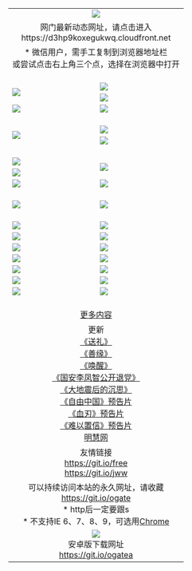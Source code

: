 ﻿<table>
  <tr></tr>
  <tr><td colspan=2 align=center><img src="https://cloud.githubusercontent.com/assets/11880933/13434984/f430fae2-e012-11e5-814f-c2df1e82b247.jpg" /></td></tr>
  <tr><td colspan=2 align=center>网门最新动态网址，请点击进入
<br>https://d3hp9koxegukwq.cloudfront.net
    </td>
  </tr>
  <tr>
    <td colspan=2 align=center>* 微信用户，需手工复制到浏览器地址栏<br>或尝试点击右上角三个点，选择在浏览器中打开
    <!--br>* IE6打开动态网址须在选项中勾选TLS 1.0--></td>
  </tr>
  <tr height="20">
  <tr>
    <td rowspan=2><a href="https://d3hp9koxegukwq.cloudfront.net/ogUP.aspx?name=11DKC.mp4&list=11DKC" target="_blank"><img src="https://d3hp9koxegukwq.cloudfront.net/Up/11DKC1.jpg" /></a></td> 
    <td><div><a href="https://d3hp9koxegukwq.cloudfront.net/ogUP.aspx?name=LRWS.mp4&list=LRWS" target="_blank"><img src="https://d3hp9koxegukwq.cloudfront.net/Up/LRWS.jpg" /></a></td>
   </tr>
  <tr>
    <td><a href="https://d3hp9koxegukwq.cloudfront.net/ogNiceVedio.aspx" target="_blank"><img src="https://d3hp9koxegukwq.cloudfront.net/Up/11TGKDY.jpg" /></a></td>
  </tr>
  <tr>
    <td><a href="https://d3hp9koxegukwq.cloudfront.net/ogUP.aspx?name=_EA/%CA%AE%C4%EA.mp4&count=http://odisk.org/Up/_EA/%CA%AE%C4%EA.mp4;http://odisk.org/Up/_EE/%CC%CE%B8%E7%D9%A9%B5%E7%D3%B0%A3%BA%CA%AE%C4%EA.mp4|2|%CA%AE%C4%EA|%D5%FD%C6%AC;%CC%CE%B8%E7%D9%A9%B5%E7%D3%B0" target="_blank"><img src="https://d3hp9koxegukwq.cloudfront.net/Up/_EA/%E5%8D%81%E5%B9%B4_135.jpg" /></a></td>
    <td><a href="https://d3hp9koxegukwq.cloudfront.net/ogUP.aspx?name=_EC%C9%FA%CB%C0%D3%EB%C2%D6%BB%D8.mp4&count=http://v.ifeng.com/documentary/discovery/201501/039bdca9-5c34-4796-b332-43b8f831efce.shtml;http://v.ifeng.com/documentary/society/201501/030cc825-2840-4536-a0b8-416c88375055.shtml;http://v.ifeng.com/documentary/society/201501/03a412f8-32ec-4e18-81ba-98acf64ec1ca.shtml;http://v.ifeng.com/documentary/society/201501/03c58012-8e01-456a-9097-615b3b24a709.shtml|4|%C9%FA%CB%C0%D3%EB%C2%D6%BB%D8" target="_blank"><img src="https://d3hp9koxegukwq.cloudfront.net/Up/_EC/%E7%94%9F%E6%AD%BB%E4%B8%8E%E8%BD%AE%E5%9B%9E_135.jpg" /></a></td>
  </tr>
  <tr height="20">
  <tr>
    <td rowspan=2><a href="https://d3hp9koxegukwq.cloudfront.net/ogUP.aspx?name=4EE/DJ.mp4&list=4EEDJ" target="_blank"><img src="https://d3hp9koxegukwq.cloudfront.net/Up/4EE/DJ140.jpg"/></a></td>
    <td><a href="https://d3hp9koxegukwq.cloudfront.net/ogUP.aspx?name=4EE/ZG.mp4&list=4EEZG" target="_blank"><img src="https://d3hp9koxegukwq.cloudfront.net/Up/4EE/ZG0.jpg"/></a></td>
    <!--td><a href="https://d3hp9koxegukwq.cloudfront.net/ogUP.aspx?name=4EE/QQ.mp4&list=4EEQQ" target="_blank"><img src="https://d3hp9koxegukwq.cloudfront.net/Up/4EE/QQ0.jpg"/></a></td>
    <td><a href="https://d3hp9koxegukwq.cloudfront.net/ogUP.aspx?name=4EE/HQ.mp4&list=4EEHQ" target="_blank"><img src="https://d3hp9koxegukwq.cloudfront.net/Up/4EE/HQ0.jpg"/></a></td-->
  </tr>
  <tr>
    <td><a href="https://d3hp9koxegukwq.cloudfront.net/onCO.aspx?list=XWPL&mode=m" target="_blank"><img src="https://d3hp9koxegukwq.cloudfront.net/Up/0WZTT.jpg" /></a></td> 
  </tr>
  <tr height="20">
  <tr>
    <td><a href="https://d3hp9koxegukwq.cloudfront.net/ogUP.aspx?name=JQR.mp4&count=2" target="_blank"><img src="https://d3hp9koxegukwq.cloudfront.net/Up/JQR.jpg" /></a></td>   
    <td rowspan=2><a href="https://d3hp9koxegukwq.cloudfront.net/ogUP.aspx?name=JP.mp4&count=9" target="_blank"><img src="https://d3hp9koxegukwq.cloudfront.net/Up/JP.jpg" /></td>
  </tr>
  <tr>
    <td><a href="https://d3hp9koxegukwq.cloudfront.net/ogUP.aspx?name=WH.mp4" target="_blank"><img src="https://d3hp9koxegukwq.cloudfront.net/Up/WH.jpg" /></a></td>
  </tr>
  <tr>
    <td><a href="https://d3hp9koxegukwq.cloudfront.net/ogUP.aspx?name=SSZJ.mp4&list=SSZJ" target="_blank"><img src="https://d3hp9koxegukwq.cloudfront.net/Up/SSZJ.jpg" /></a></td>
    <td><a href="https://d3hp9koxegukwq.cloudfront.net/ogUP.aspx?name=WLSH.mp4&count=2" target="_blank"><img src="https://d3hp9koxegukwq.cloudfront.net/Up/WLSH.jpg" /></a</td>
  </tr>
  <tr height="20">
  <tr>
    <td><a href="https://d3hp9koxegukwq.cloudfront.net/ogUP.aspx?name=ZY.mp4&count=2015|16" target="_blank"><img src="https://d3hp9koxegukwq.cloudfront.net/Up/ZY.jpg" /></a</td>
    <td><a href="https://d3hp9koxegukwq.cloudfront.net/ogUP.aspx?name=XTFY.mp4&count=B|2,A|24" target="_blank"><img src="https://d3hp9koxegukwq.cloudfront.net/Up/XTFY.jpg" /></a></td>
  </tr>
  <tr height="20">
  </tr>
  <!--tr>
    <td><a href="https://d3hp9koxegukwq.cloudfront.net/ogUP.aspx?name=4EE/GX.mp4&list=4EEGX" target="_blank"><img src="https://d3hp9koxegukwq.cloudfront.net/Up/4EE/GX0.jpg"/></a></td>
    <td><a href="https://d3hp9koxegukwq.cloudfront.net/ogUP.aspx?name=4EE/HD.mp4&list=4EEHD" target="_blank"><img src="https://d3hp9koxegukwq.cloudfront.net/Up/4EE/HD0.jpg"/></a></td>
  </tr>
  <tr>
    <td><a href="https://d3hp9koxegukwq.cloudfront.net/ogUP.aspx?name=4EE/TX.mp4&list=4EETX" target="_blank"><img src="https://d3hp9koxegukwq.cloudfront.net/Up/4EE/TX0.jpg"/></a></td>
    <td><a href="https://d3hp9koxegukwq.cloudfront.net/ogUP.aspx?name=4EE/WZ.mp4&list=4EEWZ" target="_blank"><img src="https://d3hp9koxegukwq.cloudfront.net/Up/4EE/WZ0.jpg"/></a></td>
  </tr-->
  <tr>
    <td><a href="https://d3hp9koxegukwq.cloudfront.net/onUP.aspx?name=https://d1ni6yqhqrtjo7.cloudfront.net/" target="_blank"><img src="https://d3hp9koxegukwq.cloudfront.net/Up/0DTW.jpg"/></a></td>
    <td><a href="https://d3hp9koxegukwq.cloudfront.net/onUP.aspx?name=https://d240ns8up8earz.cloudfront.net/acenter/" target="_blank"><img src="https://d3hp9koxegukwq.cloudfront.net/Up/0TDW.jpg" /></a></td>
  </tr>
  <tr>
    <td><a href="https://d3hp9koxegukwq.cloudfront.net/onUP.aspx?name=https://d4508d6vomz2p.cloudfront.net/gb/nsc413.htm" target="_blank"><img src="https://d3hp9koxegukwq.cloudfront.net/Up/0DJY.jpg" /></a></td>
    <td><a href="https://d3hp9koxegukwq.cloudfront.net/onUP.aspx?name=https://d4apjbhkuxer1.cloudfront.net/xtr/gb/prog204.html" target="_blank"><img src="https://d3hp9koxegukwq.cloudfront.net/Up/0XTR.jpg" /></a></td>
  </tr>
  <tr>
    <td><a href="https://d3hp9koxegukwq.cloudfront.net/onUP.aspx?name=https://d3aj00iefsmfgc.cloudfront.net/" target="_blank"><img src="https://d3hp9koxegukwq.cloudfront.net/Up/0MHW.jpg" /></a></td>
    <td><a href="https://d3hp9koxegukwq.cloudfront.net/onUP.aspx?name=https://d20wz7qt14x5d2.cloudfront.net/" target="_blank"><img src="https://d3hp9koxegukwq.cloudfront.net/Up/0ZJW.jpg" /></a></td>
  </tr>
  <tr>
    <td><a href="https://d3hp9koxegukwq.cloudfront.net/ogUP.aspx?name=0FG.zip" target="_blank"><img src="https://d3hp9koxegukwq.cloudfront.net/Up/0FG.jpg" /></a></td>
    <td><a href="https://d3hp9koxegukwq.cloudfront.net/ogUP.aspx?name=0FGA.apk" target="_blank"><img src="https://d3hp9koxegukwq.cloudfront.net/Up/0FGA.jpg" /></a></td>
  </tr>
  <tr>
    <td><a href="https://d3hp9koxegukwq.cloudfront.net/ogUP.aspx?name=0U.zip" target="_blank"><img src="https://d3hp9koxegukwq.cloudfront.net/Up/0U.jpg" /></a></td>
    <td><a href="https://d3hp9koxegukwq.cloudfront.net/ogUP.aspx?name=0UA.apk" target="_blank"><img src="https://d3hp9koxegukwq.cloudfront.net/Up/0UA.jpg" /></a></td>
  </tr>
  <tr>
    <td><a href="https://d3hp9koxegukwq.cloudfront.net/ogUP.aspx?name=0iPPOTV.zip" target="_blank"><img src="https://d3hp9koxegukwq.cloudfront.net/Up/0iPPOTV.jpg" /></a></td>
    <td><a href="https://d3hp9koxegukwq.cloudfront.net/ogUP.aspx?name=0iNTD.apk" target="_blank"><img src="https://d3hp9koxegukwq.cloudfront.net/Up/0iNTD.jpg" /></a></td>
  </tr>
  <!--tr>
    <td><a href="https://d3hp9koxegukwq.cloudfront.net/ogNice.aspx" target="_blank"><img src="https://d3hp9koxegukwq.cloudfront.net/Up/0WCYY.jpg" /></a></td>
    <td><a href="https://d3hp9koxegukwq.cloudfront.net/onCO.aspx?list=XWPL&mode=m" target="_blank"><img src="https://d3hp9koxegukwq.cloudfront.net/Up/0WZTT.jpg" /></a></td> 
  </tr-->
  <tr>
    <td><a href="https://d3hp9koxegukwq.cloudfront.net/ogDY.aspx" target="_blank"><img src="https://d3hp9koxegukwq.cloudfront.net/Up/0FK.jpg" /></a></td>
    <td><a href="https://d3hp9koxegukwq.cloudfront.net/ogST.aspx" target="_blank"><img src="https://d3hp9koxegukwq.cloudfront.net/Up/0ST.jpg" /></a></td> 
  </tr>
  <tr height="20">
  <tr>
    <td colspan=2 align=center><a href="https://d3hp9koxegukwq.cloudfront.net/ogNice.aspx">更多内容</a>
    </td>
  </tr>
  <tr>
    <td colspan=2 align=center>更新<br>
      <a href="https://d3hp9koxegukwq.cloudfront.net/ogUP.aspx?name=4ESL.mp4" target="_blank">《送礼》</a><br>
      <a href="https://d3hp9koxegukwq.cloudfront.net/ogUP.aspx?name=4ESY.mp4" target="_blank">《善缘》</a><br>
      <a href="https://d3hp9koxegukwq.cloudfront.net/ogUP.aspx?name=4EHX.mp4" target="_blank">《唤醒》</a><br>
      <a href="https://d3hp9koxegukwq.cloudfront.net/ogUP.aspx?name=4LFZ.mp4" target="_blank">《国安李凤智公开退党》</a><br>
      <a href="https://d3hp9koxegukwq.cloudfront.net/ogUP.aspx?name=4DDZHDCS.mp4" target="_blank">《大地震后的沉思》</a><br>
      <a href="https://d3hp9koxegukwq.cloudfront.net/ogUP.aspx?name=11ZYZG0.mp4" target="_blank">《自由中国》预告片</a><br>
      <a href="https://d3hp9koxegukwq.cloudfront.net/ogUP.aspx?name=11XR.mp4" target="_blank">《血刃》预告片</a><br>
      <a href="https://d3hp9koxegukwq.cloudfront.net/ogUP.aspx?name=11NYZX.mp4&count=2" target="_blank">《难以置信》预告片</a><br>
      <a href="https://d3hp9koxegukwq.cloudfront.net/onUP.aspx?name=https://www.minghui.org/" target="_blank">明慧网</a>
    </td>
  </tr>
  <tr>
    <td colspan=2 align=center>友情链接<br>
      <a href="https://git.io/free" target="_blank">https://git.io/free</a><br>
      <a href="https://git.io/jww" target="_blank">https://git.io/jww</a>
    </td>
  </tr>
  <tr>
    <td colspan=2 align=center>可以持续访问本站的永久网址，请收藏<br/><a href="https://git.io/ogate" target="_blank">https://git.io/ogate</a><br/>* http后一定要跟s<br/>* 不支持IE 6、7、8、9，可选用<a href="https://d3hp9koxegukwq.cloudfront.net/ogUP.aspx?name=0ChromePortable.zip">Chrome</a></td>
  </tr>
  <tr>
    <td colspan=2 align=center><a href="https://d3hp9koxegukwq.cloudfront.net/ogUP.aspx?name=0oGate.apk" target="_blank"><img src="https://cloud.githubusercontent.com/assets/11880933/13720399/75e143ee-e842-11e5-9f0a-1421f423c80f.jpg" /></a><br>安卓版下载网址<br><a href="https://git.io/ogatea">https://git.io/ogatea</a></td>
  </tr>
  <!--tr>
    <td colspan=2 align=center>可能失效的动态网址
    </td>
  </tr-->
</table>
